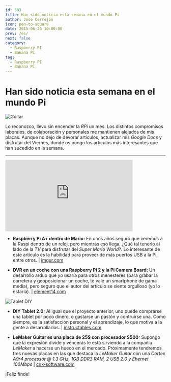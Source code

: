 ```yaml
---
id: 583
title: Han sido noticia esta semana en el mundo Pi
author: Jose Cerrejon
icon: pen-to-square
date: 2015-06-26 10:00:00
prev: /es/
next: false
category:
  - Raspberry PI
  - Banana Pi
tag:
  - Raspberry PI
  - Banana Pi
---
```


# Han sido noticia esta semana en el mundo Pi

![Guitar](/images/2015/06/guitar.jpg)

Lo reconozco, llevo sin encender la *RPi* un mes. Los distintos compromisos laborales, de colaboración y personales me mantienen alejados de mis placas. Aunque no dejo de devorar artículos, actualizar mis *Google Docs* y disfrutar del Viernes, donde os pongo los artículos más interesantes que han sucedido en la semana.

- - -
<iframe width="400" height="225" src="https://www.youtube.com/embed/T4He0Y7rit8?rel=0" frameborder="0" allowfullscreen></iframe>

* **Raspberry Pi A+ dentro de Mario:** En unos años seguro que veremos a la Raspi dentro de un reloj, pero mientras eso llega, ¿Qué tal tenerlo al lado de la *TV* para disfrutar del *Super Mario World*?. Lo interesante de este artículo es la habilidad para proveer de más puertos USB a la Pi, entre otros. | [imgur.com](http://imgur.com/gallery/Dwz04)

* **DVR en un coche con una Raspberry Pi 2 y la Pi Camera Board:** Un desarrollo arduo que yo usaría para otros menesteres (para grabar la carretera y geoposicionar un coche, te vale un smartphone de gama media), pero seguro que el autor del artículo se siente orgulloso (yo lo estaría). | [element14.com](http://www.element14.com/community/community/raspberry-pi/raspberrypi_projects/blog/2015/06/23/the-secrets-of-the-pi-camera--car-dvr-system)

![Tablet DIY](/images/2015/06/tablet_diy.jpg)

* **DIY Tablet 2.0:** Al igual que el proyecto anterior, uno puede comprarse una tablet por poco dinero, o gastarse un pastón y contruirse una. Como siempre, es la satisfacción personal y el aprendizaje, lo que motiva a la gente a desarrollarlos. | [instructables.com](http://www.instructables.com/id/DIY-Tablet-20/?ALLSTEPS)

* **LeMaker Guitar es una placa de 25$ con procesador S500:** Supongo que la expresión divide y vencerás le está sirviendo a la compañía *LeMaker* a hacerse un hueco en el mercado. Próximamente tendremos tres nuevas placas en las que destaca la *LeMaker Guitar* con una *Cortex A9r4 processor @ 1.3 GHz,  1GB DDR3 RAM, 2 USB 2.0 y Ehernet 100Mbps* | [cnx-software.com](http://www.cnx-software.com/2015/06/25/lemaker-guitar-is-a-25-single-board-computer-powered-by-actions-semi-s500-processor/)

¡Feliz finde!